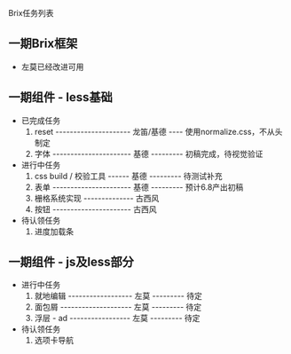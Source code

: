 Brix任务列表

## 一期Brix框架
+ 左莫已经改进可用

## 一期组件 - less基础
+ 已完成任务
    1. reset ---------------------  龙笛/基德  ----  使用normalize.css，不从头制定
    2. 字体 ----------------------  基德  ---------  初稿完成，待视觉验证
+ 进行中任务
    1. css build / 校验工具 ------  基德  ---------  待测试补充
    2. 表单 ----------------------  基德  ---------  预计6.8产出初稿
    3. 栅格系统实现 --------------  古西风
    4. 按钮 ----------------------  古西风
+ 待认领任务
    1. 进度加载条

## 一期组件 - js及less部分
+ 进行中任务
    1. 就地编辑 ------------------  左莫  ---------  待定
    2. 面包屑 --------------------  左莫  ---------  待定
    3. 浮层 - ad -----------------  左莫  ---------  待定
+ 待认领任务
    1. 选项卡导航
